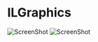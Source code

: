 ILGraphics
==========

![ScreenShot](https://raw.github.com/eul/ILGraphics/master/ILChartsDemo/ILChartsDemo/Resources/screenShotBars.png)
![ScreenShot](https://raw.github.com/eul/ILGraphics/master/ILChartsDemo/ILChartsDemo/Resources/screenShotPie.png)
